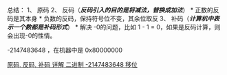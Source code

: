 总结：
1、 原码
2、 反码（***反码引入的目的是将减法，替换成加法***）
    *  正数的反码是其本身
    *  负数的反码，保持符号位不变，其余位取反
3、 补码（***计算机中表示一个数都是补码形式***）
    *  解决 -0的问题，比如 1 - 1 = 0，如果是反码计算，则会出现-0的性情。

-2147483648 ，在机器中是 0x80000000

[原码, 反码, 补码 详解 二进制 -2147483648 移位](https://blog.csdn.net/qq_16234613/article/details/78734222)